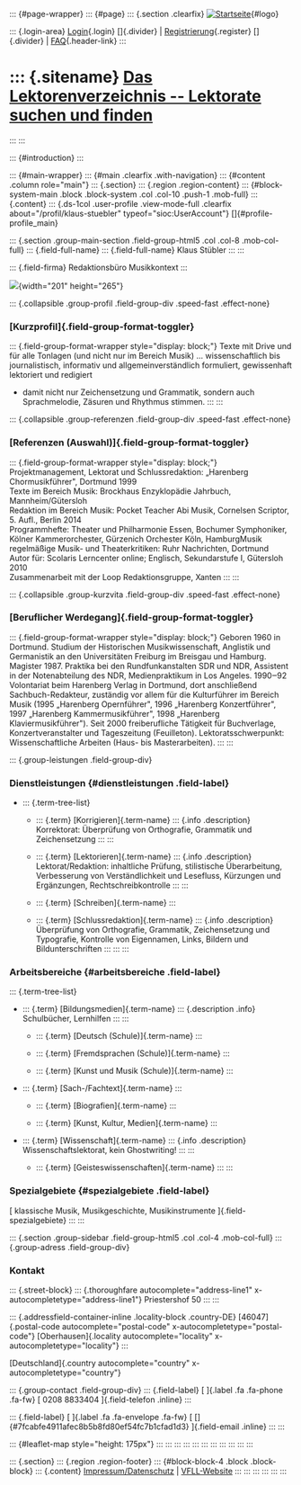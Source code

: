 ::: {#page-wrapper}
::: {#page}
::: {.section .clearfix}
[![Startseite](https://www.lektoren.de/sites/default/files/VfLL_logo.jpg)](/ "Startseite"){#logo}

::: {.login-area}
[Login](/user){.login} []{.divider} \|
[Registrierung](/user/register){.register} []{.divider} \|
[FAQ](/faq-page){.header-link}
:::

::: {.sitename}
[Das Lektorenverzeichnis -- Lektorate suchen und finden](/ "Startseite")
========================================================================
:::
:::

::: {#introduction}
:::

::: {#main-wrapper}
::: {#main .clearfix .with-navigation}
::: {#content .column role="main"}
::: {.section}
::: {.region .region-content}
::: {#block-system-main .block .block-system .col .col-10 .push-1 .mob-full}
::: {.content}
::: {.ds-1col .user-profile .view-mode-full .clearfix about="/profil/klaus-stuebler" typeof="sioc:UserAccount"}
[]{#profile-profile_main}

::: {.section .group-main-section .field-group-html5 .col .col-8 .mob-col-full}
::: {.field-full-name}
::: {.field-full-name}
Klaus Stübler
:::
:::

::: {.field-firma}
Redaktionsbüro Musikkontext
:::

![](https://www.lektoren.de/sites/default/files/styles/profile-image-full/public/users/profile_img/stue-kl.jpg?itok=3QbGB_ib){width="201"
height="265"}

::: {.collapsible .group-profil .field-group-div .speed-fast .effect-none}
### [Kurzprofil]{.field-group-format-toggler}

::: {.field-group-format-wrapper style="display: block;"}
Texte mit Drive und für alle Tonlagen (und nicht nur im Bereich Musik)
\... wissenschaftlich bis journalistisch, informativ und
allgemeinverständlich formuliert, gewissenhaft lektoriert und redigiert
- damit nicht nur Zeichensetzung und Grammatik, sondern auch
Sprachmelodie, Zäsuren und Rhythmus stimmen.
:::
:::

::: {.collapsible .group-referenzen .field-group-div .speed-fast .effect-none}
### [Referenzen (Auswahl)]{.field-group-format-toggler}

::: {.field-group-format-wrapper style="display: block;"}
Projektmanagement, Lektorat und Schlussredaktion: „Harenberg
Chormusikführer", Dortmund 1999\
Texte im Bereich Musik: Brockhaus Enzyklopädie Jahrbuch,
Mannheim/Gütersloh\
Redaktion im Bereich Musik: Pocket Teacher Abi Musik, Cornelsen
Scriptor, 5. Aufl., Berlin 2014\
Programmhefte: Theater und Philharmonie Essen, Bochumer Symphoniker,
Kölner Kammerorchester, Gürzenich Orchester Köln, HamburgMusik\
regelmäßige Musik- und Theaterkritiken: Ruhr Nachrichten, Dortmund\
Autor für: Scolaris Lerncenter online; Englisch, Sekundarstufe I,
Gütersloh 2010\
Zusammenarbeit mit der Loop Redaktionsgruppe, Xanten
:::
:::

::: {.collapsible .group-kurzvita .field-group-div .speed-fast .effect-none}
### [Beruflicher Werdegang]{.field-group-format-toggler}

::: {.field-group-format-wrapper style="display: block;"}
Geboren 1960 in Dortmund. Studium der Historischen Musikwissenschaft,
Anglistik und Germanistik an den Universitäten Freiburg im Breisgau und
Hamburg. Magister 1987. Praktika bei den Rundfunkanstalten SDR und NDR,
Assistent in der Notenabteilung des NDR, Medienpraktikum in Los Angeles.
1990‒92 Volontariat beim Harenberg Verlag in Dortmund, dort anschließend
Sachbuch-Redakteur, zuständig vor allem für die Kulturführer im Bereich
Musik (1995 „Harenberg Opernführer", 1996 „Harenberg Konzertführer",
1997 „Harenberg Kammermusikführer", 1998 „Harenberg
Klaviermusikführer"). Seit 2000 freiberufliche Tätigkeit für
Buchverlage, Konzertveranstalter und Tageszeitung (Feuilleton).
Lektoratsschwerpunkt: Wissenschaftliche Arbeiten (Haus- bis
Masterarbeiten).
:::
:::

::: {.group-leistungen .field-group-div}
### Dienstleistungen {#dienstleistungen .field-label}

-   ::: {.term-tree-list}
    -   ::: {.term}
        [Korrigieren]{.term-name}
        ::: {.info .description}
        Korrektorat: Überprüfung von Orthografie, Grammatik und
        Zeichensetzung
        :::
        :::

    -   ::: {.term}
        [Lektorieren]{.term-name}
        ::: {.info .description}
        Lektorat/Redaktion: inhaltliche Prüfung, stilistische
        Überarbeitung, Verbesserung von Verständlichkeit und Lesefluss,
        Kürzungen und Ergänzungen, Rechtschreibkontrolle
        :::
        :::

    -   ::: {.term}
        [Schreiben]{.term-name}
        :::

    -   ::: {.term}
        [Schlussredaktion]{.term-name}
        ::: {.info .description}
        Überprüfung von Orthografie, Grammatik, Zeichensetzung und
        Typografie, Kontrolle von Eigennamen, Links, Bildern und
        Bildunterschriften
        :::
        :::
    :::

### Arbeitsbereiche {#arbeitsbereiche .field-label}

::: {.term-tree-list}
-   ::: {.term}
    [Bildungsmedien]{.term-name}
    ::: {.description .info}
    Schulbücher, Lernhilfen
    :::
    :::

    -   ::: {.term}
        [Deutsch (Schule)]{.term-name}
        :::

    -   ::: {.term}
        [Fremdsprachen (Schule)]{.term-name}
        :::

    -   ::: {.term}
        [Kunst und Musik (Schule)]{.term-name}
        :::

-   ::: {.term}
    [Sach-/Fachtext]{.term-name}
    :::

    -   ::: {.term}
        [Biografien]{.term-name}
        :::

    -   ::: {.term}
        [Kunst, Kultur, Medien]{.term-name}
        :::

-   ::: {.term}
    [Wissenschaft]{.term-name}
    ::: {.info .description}
    Wissenschaftslektorat, kein Ghostwriting!
    :::
    :::

    -   ::: {.term}
        [Geisteswissenschaften]{.term-name}
        :::
:::

### Spezialgebiete {#spezialgebiete .field-label}

[ klassische Musik, Musikgeschichte, Musikinstrumente
]{.field-spezialgebiete}
:::
:::

::: {.section .group-sidebar .field-group-html5 .col .col-4 .mob-col-full}
::: {.group-adress .field-group-div}
### Kontakt

::: {.street-block}
::: {.thoroughfare autocomplete="address-line1" x-autocompletetype="address-line1"}
Priestershof 50
:::
:::

::: {.addressfield-container-inline .locality-block .country-DE}
[46047]{.postal-code autocomplete="postal-code"
x-autocompletetype="postal-code"} [Oberhausen]{.locality
autocomplete="locality" x-autocompletetype="locality"}
:::

[Deutschland]{.country autocomplete="country"
x-autocompletetype="country"}

::: {.group-contact .field-group-div}
::: {.field-label}
[ ]{.label .fa .fa-phone .fa-fw} [ 0208 8833404 ]{.field-telefon
.inline}
:::

::: {.field-label}
[ ]{.label .fa .fa-envelope .fa-fw} [
[]{#7fcabfe4911afec8b5b8fd80ef54fc7b1cfad1d3} ]{.field-email .inline}
:::
:::

::: {#leaflet-map style="height: 175px"}
:::
:::
:::
:::
:::
:::
:::
:::
:::
:::
:::

::: {.section}
::: {.region .region-footer}
::: {#block-block-4 .block .block-block}
::: {.content}
[Impressum/Datenschutz](/impressum) \|
[VFLL-Website](http://www.vfll.de)
:::
:::
:::
:::
:::
:::
